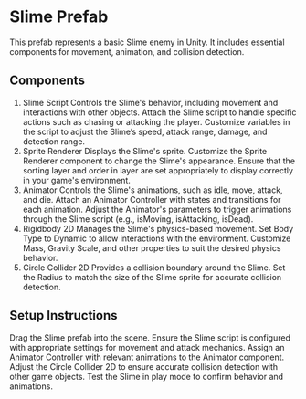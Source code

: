 # Slime Prefab
This prefab represents a basic Slime enemy in Unity. It includes essential components for movement, animation, and collision detection.

## Components
1. Slime Script
Controls the Slime's behavior, including movement and interactions with other objects.
Attach the Slime script to handle specific actions such as chasing or attacking the player.
Customize variables in the script to adjust the Slime’s speed, attack range, damage, and detection range.
2. Sprite Renderer
Displays the Slime's sprite.
Customize the Sprite Renderer component to change the Slime's appearance.
Ensure that the sorting layer and order in layer are set appropriately to display correctly in your game's environment.
3. Animator
Controls the Slime's animations, such as idle, move, attack, and die.
Attach an Animator Controller with states and transitions for each animation.
Adjust the Animator's parameters to trigger animations through the Slime script (e.g., isMoving, isAttacking, isDead).
4. Rigidbody 2D
Manages the Slime's physics-based movement.
Set Body Type to Dynamic to allow interactions with the environment.
Customize Mass, Gravity Scale, and other properties to suit the desired physics behavior.
5. Circle Collider 2D
Provides a collision boundary around the Slime.
Set the Radius to match the size of the Slime sprite for accurate collision detection.
## Setup Instructions
Drag the Slime prefab into the scene.
Ensure the Slime script is configured with appropriate settings for movement and attack mechanics.
Assign an Animator Controller with relevant animations to the Animator component.
Adjust the Circle Collider 2D to ensure accurate collision detection with other game objects.
Test the Slime in play mode to confirm behavior and animations.
